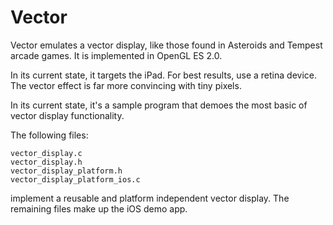 Vector
======

Vector emulates a vector display, like those found in Asteroids and Tempest 
arcade games. It is implemented in OpenGL ES 2.0.

In its current state, it targets the iPad. For best results,
use a retina device. The vector effect is far more convincing with tiny 
pixels.

In its current state, it's a sample program that demoes the most basic of vector 
display functionality.

The following files:

    vector_display.c
    vector_display.h
    vector_display_platform.h
    vector_display_platform_ios.c

implement a reusable and platform independent vector display. The remaining 
files make up the iOS demo app.


